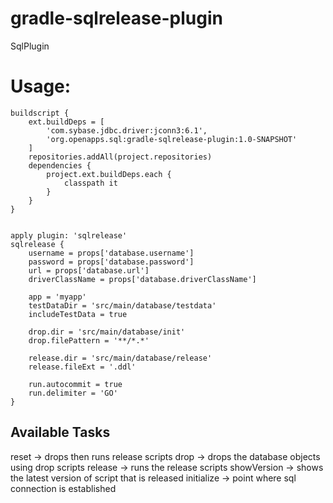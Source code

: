 gradle-sqlrelease-plugin
===========================

SqlPlugin


Usage:
======

    buildscript {
        ext.buildDeps = [
            'com.sybase.jdbc.driver:jconn3:6.1', 
            'org.openapps.sql:gradle-sqlrelease-plugin:1.0-SNAPSHOT'
        ]
        repositories.addAll(project.repositories)
        dependencies {
            project.ext.buildDeps.each {
                classpath it
            }
        }
    }


    apply plugin: 'sqlrelease'
    sqlrelease {
        username = props['database.username']
        password = props['database.password']
        url = props['database.url']
        driverClassName = props['database.driverClassName']
    
        app = 'myapp'
        testDataDir = 'src/main/database/testdata'
        includeTestData = true
    
        drop.dir = 'src/main/database/init'
        drop.filePattern = '**/*.*'
    
        release.dir = 'src/main/database/release'
        release.fileExt = '.ddl'
    
        run.autocommit = true
        run.delimiter = 'GO'
    }


Available Tasks
---------------
reset       ->  drops then runs release scripts
drop        ->  drops the database objects using drop scripts
release     ->  runs the release scripts
showVersion ->  shows the latest version of script that is released
initialize  ->  point where sql connection is established
